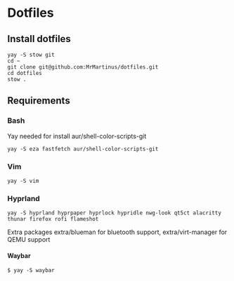 # Dotfiles
## Install dotfiles
```
yay -S stow git
cd ~
git clone git@github.com:MrMartinus/dotfiles.git
cd dotfiles
stow .
```
## Requirements
### Bash
Yay needed for install aur/shell-color-scripts-git
```
yay -S eza fastfetch aur/shell-color-scripts-git
```
### Vim
```
yay -S vim
```
### Hyprland
```
yay -S hyprland hyprpaper hyprlock hypridle nwg-look qt5ct alacritty thunar firefox rofi flameshot
```
Extra packages extra/blueman for bluetooth support, extra/virt-manager for QEMU support
#### Waybar
```
$ yay -S waybar
```
